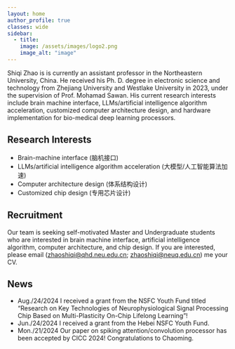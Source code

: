 ```yaml
---
layout: home  
author_profile: true
classes: wide
sidebar:
  - title: 
    image: /assets/images/logo2.png
    image_alt: "image"
---
```




Shiqi Zhao is is currently an assistant professor in the Northeastern University, China. He received his Ph. D. degree in electronic science and technology from Zhejiang University and Westlake University in 2023, under the supervision of Prof. Mohamad Sawan. His current research interests include brain machine interface, LLMs/artificial intelligence algorithm acceleration, customized computer architecture design, and hardware implementation for bio-medical deep learning processors.

## Research Interests

- Brain-machine interface (脑机接口)
- LLMs/artificial intelligence algorithm acceleration (大模型/人工智能算法加速)
- Computer architecture design (体系结构设计)
- Customized chip design (专用芯片设计)

## Recruitment

Our team is seeking self-motivated Master and Undergraduate students who are interested in brain machine interface, artificial intelligence algorithm, computer architecture, and chip design. If you are interested, please email (zhaoshiqi@qhd.neu.edu.cn; zhaoshiqi@neuq.edu.cn) me your CV.

## News

- Aug./24/2024 I received a grant from the NSFC Youth Fund titled “Research on Key Technologies of Neurophysiological Signal Processing Chip Based on Multi-Plasticity On-Chip Lifelong Learning”!
- Jun./24/2024 I received a grant from the Hebei NSFC Youth Fund.
- Mon./21/2024 Our paper on spiking attention/convolution processor has been accepted by CICC 2024! Congratulations to Chaoming.




